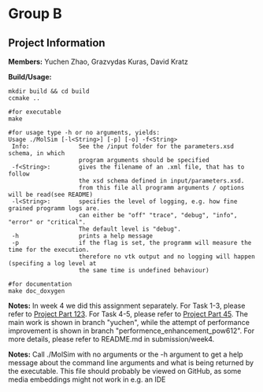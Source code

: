 # Group B
## Project Information

**Members:**
Yuchen Zhao,
Grazvydas Kuras, 
David Kratz


**Build/Usage:**
```
mkdir build && cd build
ccmake ..

#for executable
make

#for usage type -h or no arguments, yields:
Usage ./MolSim [-l<String>] [-p] [-o] -f<String>
 Info:              See the /input folder for the parameters.xsd schema, in which 
                    program arguments should be specified
 -f<String>:        gives the filename of an .xml file, that has to follow
                    the xsd schema defined in input/parameters.xsd.
                    from this file all programm arguments / options will be read(see README)
 -l<String>:        specifies the level of logging, e.g. how fine grained programm logs are.
                    can either be "off" "trace", "debug", "info", "error" or "critical".
                    The default level is "debug".
 -h                 prints a help message
 -p                 if the flag is set, the programm will measure the time for the execution.
                    therefore no vtk output and no logging will happen (specifing a log level at
                    the same time is undefined behaviour)

#for documentation
make doc_doxygen 
```

**Notes:**
In week 4 we did this assignment separately. For Task 1-3, please refer to [Project Part 123](https://github.com/Grazvy/PSEMolDyn_GroupB).
For Task 4-5, please refer to [Project Part 45](https://github.com/NanaYCZ/MolSim/). The main work is shown in branch "yuchen", while the attempt of performance improvement is shown in branch "performence_enhancement_pow612".
For more details, please refer to README.md in submission/week4.

**Notes:**
Call ./MolSim with no arguments or the -h argument to get a help message about the 
command line arguments and what is being returned by the executable. This file should probably be viewed on GitHub, as some media embeddings might not work in e.g. an IDE 





